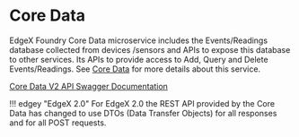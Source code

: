 # Core Data

EdgeX Foundry Core Data microservice includes the Events/Readings database collected from devices /sensors and APIs to expose this database to other services. Its APIs to provide access to Add, Query and Delete Events/Readings. See [Core Data](../../microservices/core/data/Ch-CoreData.md) for more details about this service.

[Core Data V2 API Swagger Documentation](https://app.swaggerhub.com/apis-docs/EdgeXFoundry1/core-data)

!!! edgey "EdgeX 2.0"
    For EdgeX 2.0 the REST API provided by the Core Data has changed to use DTOs (Data Transfer Objects) for all responses and for all POST requests. 

